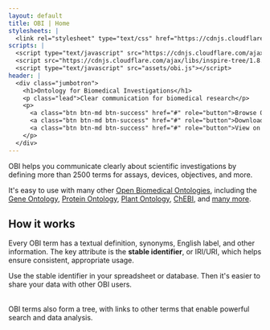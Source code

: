 ```yaml
---
layout: default
title: OBI | Home
stylesheets: |
  <link rel="stylesheet" type="text/css" href="https://cdnjs.cloudflare.com/ajax/libs/inspire-tree/1.8.0/inspire-tree.css"></script>
scripts: |
  <script type="text/javascript" src="https://cdnjs.cloudflare.com/ajax/libs/bootstrap-3-typeahead/4.0.1/bootstrap3-typeahead.min.js"></script>
  <script src="https://cdnjs.cloudflare.com/ajax/libs/inspire-tree/1.8.0/inspire-tree.min.js"></script>
  <script type="text/javascript" src="assets/obi.js"></script>
header: |
  <div class="jumbotron">
    <h1>Ontology for Biomedical Investigations</h1>
    <p class="lead">Clear communication for biomedical research</p>
    <p>
      <a class="btn btn-md btn-success" href="#" role="button">Browse OBI</a>
      <a class="btn btn-md btn-success" href="#" role="button">Download OBI</a>
      <a class="btn btn-md btn-success" href="#" role="button">View on Github</a>
    </p>
  </div>
---
```


OBI helps you communicate clearly about scientific investigations by defining more than 2500 terms for assays, devices, objectives, and more.

It's easy to use with many other
[Open Biomedical Ontologies](http://obofoundry.org),
including the
[Gene Ontology](),
[Protein Ontology](),
[Plant Ontology](),
[ChEBI](),
and [many more](http://obofoundry.org).

## How it works

Every OBI term has a textual definition, synonyms, English label, and other information. The key attribute is the **stable identifier**, or IRI/URI, which helps ensure consistent, appropriate usage.

<div id="term-search"></div>
<div id="term-view"></div>

Use the stable identifier in your spreadsheet or database. Then it's easier to share your data with other OBI users.

<table id="static-table"></table>

OBI terms also form a tree, with links to other terms that enable powerful search and data analysis.

<div id="term-tree"></div>
